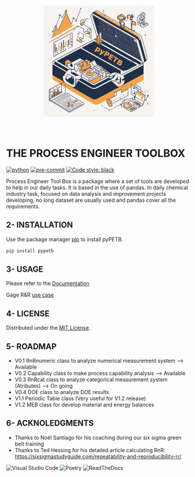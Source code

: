 <h1 align="center">
<img src="https://raw.githubusercontent.com/jgherruzo/pyPETB/main/logo/current/pyPETB_logo.png" width="300">
</h1><br>

# THE PROCESS ENGINEER TOOLBOX

[![python](https://img.shields.io/badge/python-3.8_|_3.9_|_3.10_|_3.11-blue.svg?logo=python)](https://www.python.org)
[![pre-commit](https://img.shields.io/badge/pre--commit-enabled-brightgreen?logo=pre-commit&logoColor=white)](https://github.com/pre-commit/pre-commit)
[![Code style: black](https://img.shields.io/badge/code%20style-black-000000.svg)](https://github.com/psf/black)

Process Engineer Tool Box is a package where a set of tools are developed to help in our daily tasks. It is based in the use of pandas. In daily chemical industry task, focused on data analysis
and improvement projects developing, no long dataset are
usually used and pandas cover all the requirements.

## 2- INSTALLATION

Use the package manager [pip](https://pip.pypa.io/en/stable/) to install pyPETB.

```bash
pip install pypetb
```

## 3- USAGE

Please refer to the [Documentation](https://pypetb.readthedocs.io/en/latest/)

Gage R&R [use case](https://medium.com/@jgherruzo/enhancing-industrial-processes-improvement-cycle-with-python-chapter-1-introducing-pypetbs-gage-7a7a9a952052)

## 4- LICENSE

Distributed under the [MIT License](https://github.com/jgherruzo/pyPETB/blob/main/LICENSE.txt).

## 5- ROADMAP

- V0.1 RnRnumeric class to analyze numerical measurement system --> Available
- V0.2 Capability class to make process capability analysis --> Available
- V0.3 RnRcat class to analyze categorical measurement system (Atributes) --> On going
- V0.4 DOE class to analyze DOE results
- V1.1 Periodic Table class (Very useful for V1.2 release)
- V1.2 MEB class for develop material and energy balances

## 6- ACKNOLEDGMENTS

- Thanks to Noël Santiago for his coaching during our six sigma green belt training
- Thanks to Ted Hessing for his detailed article calculating RnR:
https://sixsigmastudyguide.com/repeatability-and-reproducibility-rr/

![Visual Studio Code](https://img.shields.io/badge/Visual%20Studio%20Code-blue?logo=visual%20studio%20code)
![Poetry](https://img.shields.io/badge/Poetry-blue?logo=poetry)
![ReadTheDocs](https://img.shields.io/badge/ReadTheDocs-blue?logo=readthedocs)
